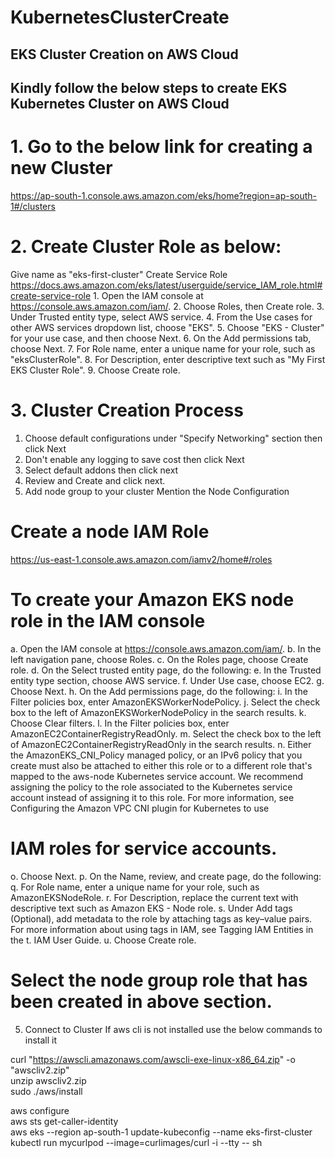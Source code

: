 # KubernetesClusterCreate

## EKS Cluster Creation on AWS Cloud
## Kindly follow the below steps to create EKS Kubernetes Cluster on AWS Cloud

# 1. Go to the below link for creating a new Cluster
https://ap-south-1.console.aws.amazon.com/eks/home?region=ap-south-1#/clusters

# 2. Create Cluster Role as below:
Give name as "eks-first-cluster"
Create Service Role
https://docs.aws.amazon.com/eks/latest/userguide/service_IAM_role.html#create-service-role
    1. Open the IAM console at https://console.aws.amazon.com/iam/.
    2. Choose Roles, then Create role.
    3. Under Trusted entity type, select AWS service.
    4. From the Use cases for other AWS services dropdown list, choose "EKS".
    5. Choose "EKS - Cluster" for your use case, and then choose Next.
    6. On the Add permissions tab, choose Next.
    7. For Role name, enter a unique name for your role, such as "eksClusterRole".
    8. For Description, enter descriptive text such as "My First EKS Cluster Role".
    9. Choose Create role.
    
# 3. Cluster Creation Process
1. Choose default configurations under "Specify Networking" section then click Next
2. Don't enable any logging to save cost then click Next
3. Select default addons then click next
4. Review and Create and click next.
4. Add node group to your cluster
Mention the Node Configuration

# Create a node IAM Role
https://us-east-1.console.aws.amazon.com/iamv2/home#/roles

# To create your Amazon EKS node role in the IAM console
a. Open the IAM console at https://console.aws.amazon.com/iam/.
b. In the left navigation pane, choose Roles.
c. On the Roles page, choose Create role.
d. On the Select trusted entity page, do the following:
e. In the Trusted entity type section, choose AWS service.
f. Under Use case, choose EC2.
g. Choose Next.
h. On the Add permissions page, do the following:
i. In the Filter policies box, enter AmazonEKSWorkerNodePolicy.
j. Select the check box to the left of AmazonEKSWorkerNodePolicy in the search results.
k. Choose Clear filters.
l. In the Filter policies box, enter AmazonEC2ContainerRegistryReadOnly.
m. Select the check box to the left of AmazonEC2ContainerRegistryReadOnly in the search results.
n. Either the AmazonEKS_CNI_Policy managed policy, or an IPv6 policy that you create must also be attached to either this role or to a different role that's mapped to the aws-node Kubernetes service account. We recommend assigning the policy to the role associated to the Kubernetes service account instead of assigning it to this role. For more information, see Configuring the Amazon VPC CNI plugin for Kubernetes to use 

# IAM roles for service accounts.
o. Choose Next.
p. On the Name, review, and create page, do the following:
q. For Role name, enter a unique name for your role, such as AmazonEKSNodeRole.
r. For Description, replace the current text with descriptive text such as Amazon EKS - Node role.
s. Under Add tags (Optional), add metadata to the role by attaching tags as key–value pairs. For more information about using tags in IAM, see Tagging IAM Entities in the t. IAM User Guide.
u. Choose Create role.

# Select the node group role that has been created in above section.

5. Connect to Cluster
If aws cli is not installed use the below commands to install it  

curl "https://awscli.amazonaws.com/awscli-exe-linux-x86_64.zip" -o "awscliv2.zip"  
unzip awscliv2.zip  
sudo ./aws/install  

aws configure  
aws sts get-caller-identity  
aws eks --region ap-south-1 update-kubeconfig --name eks-first-cluster  
kubectl run mycurlpod --image=curlimages/curl -i --tty -- sh  
